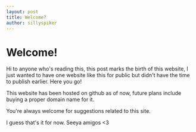 ```yaml
---
layout: post
title: Welcome?
author: sillyspiker
---
```

# Welcome!

Hi to anyone who's reading this, this post marks the birth of this website, I just wanted to have one website like this for public but didn't have the time to publish earlier. Here you go! 

This website has been hosted on github as of now, future plans include buying a proper domain name for it.

You're always welcome for suggestions related to this site.

I guess that's it for now.
Seeya amigos <3



